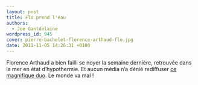 ```yaml
---
layout: post
title: Flo prend l'eau
authors:
  - Joe Gantdelaine
wordpress_id: 945
cover: pierre-bachelet-florence-arthaud-flo.jpg
date: 2011-11-05 14:26:31 +0100
---
```


Florence Arthaud a bien failli se noyer la semaine dernière, retrouvée dans la
mer en état d’hypothermie. Et aucun média n’a dénié rediffuser
[ce magnifique duo](http://www.youtube.com/watch?v=QJBBkrpMAW0). Le monde va
mal !
